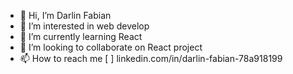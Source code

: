 - 👋 Hi, I’m Darlin Fabian
- 👀 I’m interested in web develop
- 🌱 I’m currently learning React
- 💞️ I’m looking to collaborate on React project
- 📫 How to reach me [ ] linkedin.com/in/darlin-fabian-78a918199

 
<!---
darlinf/darlinf is a ✨ special ✨ repository because its `README.md` (this file) appears on your GitHub profile.
You can click the Preview link to take a look at your changes.
--->
